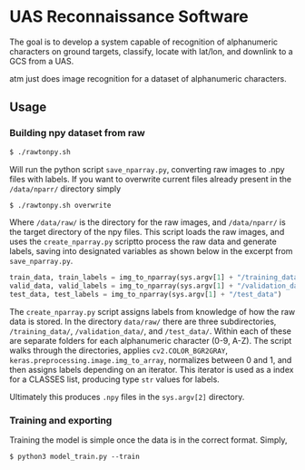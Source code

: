 # UAS Reconnaissance Software

The goal is to develop a system capable of recognition of alphanumeric characters on ground targets, classify, locate with lat/lon, and downlink to a GCS from a UAS.

atm just does image recognition for a dataset of alphanumeric characters.

## Usage

### Building npy dataset from raw

```bash
$ ./rawtonpy.sh
```
Will run the python script `save_nparray.py`, converting raw images to .npy files with labels. If you want to overwrite current files already present in the `/data/nparr/` directory simply
```bash
$ ./rawtonpy.sh overwrite
```

Where `/data/raw/` is the directory for the raw images, and `/data/nparr/` is the target directory of the npy files. This script loads the raw images, and uses the `create_nparray.py` scriptto process the raw data and generate labels, saving into designated variables as shown below in the excerpt from `save_nparray.py`.

```python
train_data, train_labels = img_to_nparray(sys.argv[1] + "/training_data")
valid_data, valid_labels = img_to_nparray(sys.argv[1] + "/validation_data")
test_data, test_labels = img_to_nparray(sys.argv[1] + "/test_data")
```

The `create_nparray.py` script assigns labels from knowledge of how the raw data is stored. In the directory `data/raw/` there are three subdirectories, `/training_data/`, `/validation_data/`, and `/test_data/`. Within each of these are separate folders for each alphanumeric character (0-9, A-Z). The script walks through the directories, applies `cv2.COLOR_BGR2GRAY`, `keras.preprocessing.image.img_to_array`, normalizes between 0 and 1, and then assigns labels depending on an iterator. This iterator is used as a index for a CLASSES list, producing type `str` values for labels.

Ultimately this produces `.npy` files in the `sys.argv[2]` directory.

### Training and exporting 

Training the model is simple once the data is in the correct format. Simply,

```
$ python3 model_train.py --train
```


